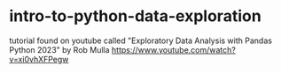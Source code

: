 # intro-to-python-data-exploration

tutorial found on youtube called "Exploratory Data Analysis with Pandas Python 2023" by Rob Mulla
https://www.youtube.com/watch?v=xi0vhXFPegw
